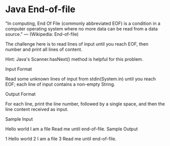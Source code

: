 <h1> Java End-of-file</h1>
"In computing, End Of File (commonly abbreviated EOF) is a condition in a computer operating system where no more data can be read from a data source." — (Wikipedia: End-of-file)

The challenge here is to read  lines of input until you reach EOF, then number and print all  lines of content.

Hint: Java's Scanner.hasNext() method is helpful for this problem.

Input Format

Read some unknown  lines of input from stdin(System.in) until you reach EOF; each line of input contains a non-empty String.

Output Format

For each line, print the line number, followed by a single space, and then the line content received as input.

Sample Input

Hello world
I am a file
Read me until end-of-file.
Sample Output

1 Hello world
2 I am a file
3 Read me until end-of-file.